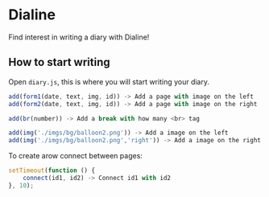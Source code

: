 # Dialine
Find interest in writing a diary with Dialine!

## How to start writing

Open `diary.js`, this is where you will start writing your diary.

```javascript
add(form1(date, text, img, id)) -> Add a page with image on the left
add(form2(date, text, img, id)) -> Add a page with image on the right

add(br(number)) -> Add a break with how many <br> tag

add(img('./imgs/bg/balloon2.png')) -> Add a image on the left
add(img('./imgs/bg/balloon2.png','right')) -> Add a image on the right
```

To create arow connect between pages:

```javascript
setTimeout(function () {
    connect(id1, id2) -> Connect id1 with id2
}, 10);
```
